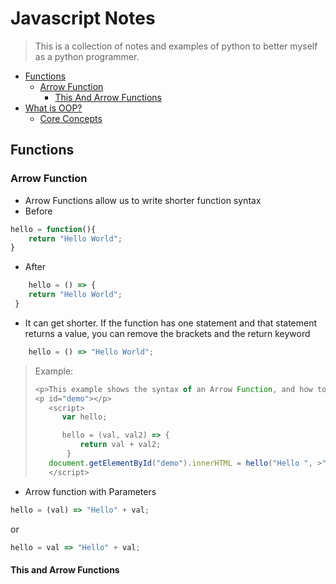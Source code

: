 # Javascript  Notes

> This is a collection of notes and examples of python to better myself as a python programmer.

<!-- toc -->
- [Functions](#functions)
  * [Arrow Function](#arrow-function)
    * [This And Arrow Functions](#this-and-arrow-functions)
- [What is OOP?](#what-is-oop)
   * [Core Concepts](#core-concepts)

<!-- end toc -->
## Functions

### Arrow Function
 - Arrow Functions allow us to write shorter function syntax
 - Before
 ```javascript
 hello = function(){
     return "Hello World";
 }
 ```

 - After
```javascript
    hello = () => {
    return "Hello World";
 }
```

 - It can get shorter. If the function has one statement and that statement returns a value, you can remove the brackets and the return keyword

```javascript
    hello = () => "Hello World";
```
> Example:
> ```javascript
> <p>This example shows the syntax of an Arrow Function, and how to use it.</p>
> <p id="demo"></p>
>    <script>
>       var hello;
>
>       hello = (val, val2) => {
>           return val + val2;
>        }
>    document.getElementById("demo").innerHTML = hello("Hello ", >"World!");
>    </script>
>```

- Arrow function with Parameters
```javascript
hello = (val) => "Hello" + val;
```
or
```javascript
hello = val => "Hello" + val;
```

#### This and Arrow Functions